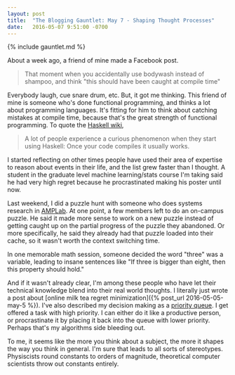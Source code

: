 ```yaml
---
layout: post
title:  "The Blogging Gauntlet: May 7 - Shaping Thought Processes"
date:   2016-05-07 9:51:00 -0700
---
```


{% include gauntlet.md %}

About a week ago, a friend of mine made a Facebook post.

> That moment when you accidentally use bodywash instead of shampoo,
> and think "this should have been caught at compile time"

Everybody laugh, cue snare drum, etc. But, it got me thinking.
This friend of mine is someone who's done functional programming,
and thinks a lot about programming languages. It's fitting for him
to think about catching mistakes at compile time, because that's
the great strength of functional programming. To quote the
[Haskell wiki](https://wiki.haskell.org/Why_Haskell_just_works),

> A lot of people experience a curious phenomenon when they start using Haskell: Once your code compiles it usually works.

I started reflecting on other times people have used their area of
expertise to reason about events in their life, and the list grew
faster than I thought. A student in the graduate level machine learning/stats
course I'm taking said he had very high regret because he procrastinated
making his poster until now.

Last weekend, I did a puzzle hunt with someone who does systems
research in [AMPLab](https://amplab.cs.berkeley.edu/). At one point, a few
members left to do an on-campus puzzle. He said it made more sense to work on
a new puzzle instead of getting caught up on the partial progress of the puzzle
they abandoned. Or more specifically, he said they already had that puzzle loaded
into their cache, so it wasn't worth the context switching time.

In one memorable math session, someone decided the word "three" was a variable,
leading to insane sentences like "If three is bigger than eight, then this property
should hold."

And if it wasn't already clear, I'm among these people who have let their
technical knowledge blend into their real world thoughts. I literally just
wrote a post about [online milk tea regret minimization]({% post_url 2016-05-05-may-5 %}).
I've also described my decision making as a [priority queue](https://en.wikipedia.org/wiki/Priority_queue).
I get offered a task with high priority. I can either do it like a productive
person, or procrastinate it by placing it back into the queue with lower
priority. Perhaps that's my algorithms side bleeding out.

To me, it seems like the more you think about a subject, the more it shapes
the way you think in general. I'm sure that leads to all sorts of stereotypes.
Physiscists round constants to orders of magnitude, theoretical computer
scientists throw out constants entirely.

